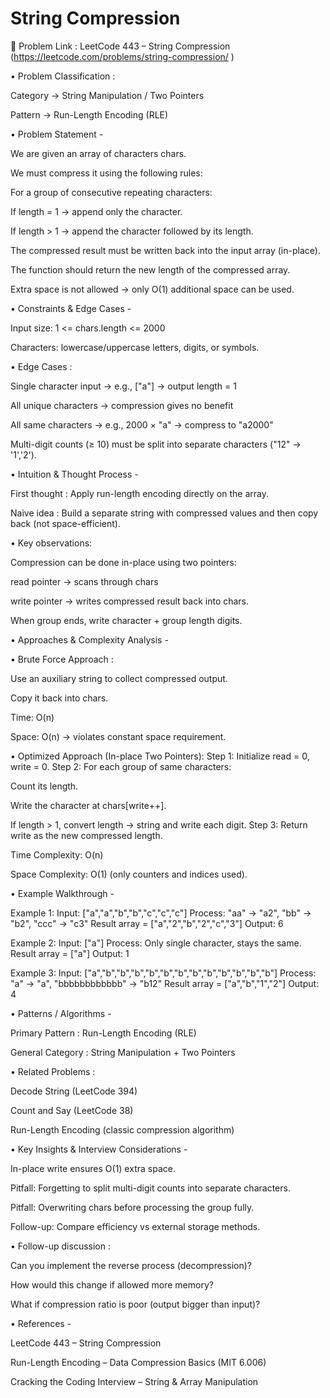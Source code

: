 # String Compression

🔗 Problem Link : LeetCode 443 – String Compression
(https://leetcode.com/problems/string-compression/
)

• Problem Classification :

Category → String Manipulation / Two Pointers

Pattern → Run-Length Encoding (RLE)

• Problem Statement -

We are given an array of characters chars.

We must compress it using the following rules:

For a group of consecutive repeating characters:

If length = 1 → append only the character.

If length > 1 → append the character followed by its length.

The compressed result must be written back into the input array (in-place).

The function should return the new length of the compressed array.

Extra space is not allowed → only O(1) additional space can be used.

• Constraints & Edge Cases -

Input size: 1 <= chars.length <= 2000

Characters: lowercase/uppercase letters, digits, or symbols.

• Edge Cases :

Single character input → e.g., ["a"] → output length = 1

All unique characters → compression gives no benefit

All same characters → e.g., 2000 × "a" → compress to "a2000"

Multi-digit counts (≥ 10) must be split into separate characters ("12" → '1','2').

• Intuition & Thought Process -

First thought : Apply run-length encoding directly on the array.

Naive idea : Build a separate string with compressed values and then copy back (not space-efficient).

• Key observations:

Compression can be done in-place using two pointers:

read pointer → scans through chars

write pointer → writes compressed result back into chars.

When group ends, write character + group length digits.

• Approaches & Complexity Analysis -

• Brute Force Approach :

Use an auxiliary string to collect compressed output.

Copy it back into chars.

Time: O(n)

Space: O(n) → violates constant space requirement.

• Optimized Approach (In-place Two Pointers):
Step 1: Initialize read = 0, write = 0.
Step 2: For each group of same characters:

Count its length.

Write the character at chars[write++].

If length > 1, convert length → string and write each digit.
Step 3: Return write as the new compressed length.

Time Complexity: O(n)

Space Complexity: O(1) (only counters and indices used).

• Example Walkthrough -

Example 1:
Input: ["a","a","b","b","c","c","c"]
Process: "aa" → "a2", "bb" → "b2", "ccc" → "c3"
Result array = ["a","2","b","2","c","3"]
Output: 6

Example 2:
Input: ["a"]
Process: Only single character, stays the same.
Result array = ["a"]
Output: 1

Example 3:
Input: ["a","b","b","b","b","b","b","b","b","b","b","b","b"]
Process: "a" → "a", "bbbbbbbbbbbb" → "b12"
Result array = ["a","b","1","2"]
Output: 4

• Patterns / Algorithms -

Primary Pattern : Run-Length Encoding (RLE)

General Category : String Manipulation + Two Pointers

• Related Problems :

Decode String (LeetCode 394)

Count and Say (LeetCode 38)

Run-Length Encoding (classic compression algorithm)

• Key Insights & Interview Considerations -

In-place write ensures O(1) extra space.

Pitfall: Forgetting to split multi-digit counts into separate characters.

Pitfall: Overwriting chars before processing the group fully.

Follow-up: Compare efficiency vs external storage methods.

• Follow-up discussion :

Can you implement the reverse process (decompression)?

How would this change if allowed more memory?

What if compression ratio is poor (output bigger than input)?

• References -

LeetCode 443 – String Compression

Run-Length Encoding – Data Compression Basics (MIT 6.006)

Cracking the Coding Interview – String & Array Manipulation